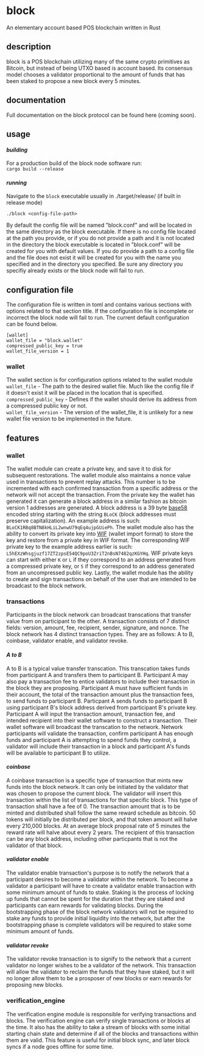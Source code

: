 # block
An elementary account based POS blockchain written in Rust

## description
block is a POS blockchain utilizing many of the same crypto primitives as Bitcoin, but instead of being UTXO based is account based. Its consensus model chooses a validator proportional to the amount of funds that has been staked to propose a new block every 5 minutes.

## documentation
Full documentation on the block protocol can be found here (coming soon).

## usage
#### *building*
For a production build of the block node software run:\
`cargo build --release`

#### *running*
Navigate to the `block` executable usually in ./target/release/ (if built in release mode)

`./block <config-file-path>`

By default the config file will be named "block.conf" and will be located in the same directory as the block executable. If there is no config file located at the path you provide, or if you do not provide a path and it is not located in the directory the block executable is located in "block.conf" will be created for you with default values. If you do provide a path to a config file and the file does not exist it will be created for you with the name you specified and in the directory you specified. Be sure any directory you specifiy already exists or the block node will fail to run.

## configuration file
The configuration file is written in toml and contains various sections with options related to that section title. If the configuration file is incomplete or incorrect the block node will fail to run. The current default configuration can be found below.
```
[wallet]
wallet_file = "block.wallet"
compressed_public_key = true
wallet_file_version = 1
```
### wallet
The wallet section is for configuration options related to the wallet module\
`wallet_file` - The path to the desired wallet file. Much like the config file if it doesn't exist it will be placed in the location that is specified.\
`compressed_public_key` - Defines if the wallet should derive its address from a compressed public key or not.\
`wallet_file_version` - The version of the wallet_file, it is unlikely for a new wallet file version to be implemented in the future.

## features
### wallet
The wallet module can create a private key, and save it to disk for subsequent restorations. The wallet module also maintains a nonce value used in transactions to prevent replay attacks. This number is to be incremented with each confirmed transaction from a specific address or the network will not accept the transaction. From the private key the wallet has generated it can generate a block address in a similar fashion as bitcoin version 1 addresses are generated. A block address is a 39 byte [base58](https://en.bitcoin.it/wiki/Base58Check_encoding) encoded string starting with the string `BLoCK` (block addresses must preserve capitalization). An example address is such: `BLoCK1RBq8BTN8kHLiL2wnwU79qEq4ujpGUiePh`. The wallet module also has the ability to convert its private key into [WIF](https://en.bitcoin.it/wiki/Wallet_import_format) (wallet import format) to store the key and restore from a private key in WIF format. The corresponding WIF private key to the example address earlier is such: `L5hEXzWhsgjuzf17ZT2zpsE54QC9poU3ZriT2nBsN7482qzKGYHq`. WIF private keys can start with either `K` or `L` if they correspond to an address generated from a compressed private key, or `5` if they correspond to an address generated from an uncompressed public key. Lastly, the wallet module has the ability to create and sign transactions on behalf of the user that are intended to be broadcast to the block network.

### transactions
Participants in the block network can broadcast transcations that transfer value from on participant to the other. A transaction consists of 7 distinct fields: version, amount, fee, recipient, sender, signature, and nonce. The block network has 4 distinct transaction types. They are as follows: A to B, coinbase, validator enable, and validator revoke.
#### *A to B*
A to B is a typical value transfer transcation. This transcation takes funds from participant A and transfers them to participant B. Participant A may also pay a transaction fee to entice validators to include their transaction in the block they are proposing. Participant A must have sufficient funds in their account, the total of the transaction amount plus the transaction fees, to send funds to participant B. Particpant A sends funds to participant B using participant B's block address derived from participant B's private key. Participant A will input the transaction amount, transaction fee, and intended recipient into their wallet software to construct a transaction. Their wallet software will broadcast the transcation to the network. Network participants will validate the transaction, confirm participant A has enough funds and participant A is attempting to spend funds they control, a validator will include their transaction in a block and participant A's funds will be available to participant B to utilize.
#### *coinbase*
A coinbase transaction is a specific type of transaction that mints new funds into the block network. It can only be initiated by the validator that was chosen to propose the current block. The validator will insert this transaction within the list of transactions for that specific block. This type of transaction shall have a fee of 0. The transaction amount that is to be minted and distributed shall follow the same reward schedule as bitcoin. 50 tokens will initially be distributed per block, and that token amount will halve every 210,000 blocks. At an average block proposal rate of 5 minutes the reward rate will halve about every 2 years. The recipient of this transaction can be any block address, including other particpants that is not the validator of that block.
#### *validator enable*
The validator enable transaction's purpose is to notify the network that a participant desires to become a validator within the network. To become a validator a participant will have to create a validator enable transaction with some minimum amount of funds to stake. Staking is the process of locking up funds that cannot be spent for the duration that they are staked and participants can earn rewards for validating blocks. During the bootstrapping phase of the block network validators will not be required to stake any funds to provide initial liquidity into the network, but after the bootstrapping phase is complete validators will be required to stake some minimum amount of funds. 
#### *validator revoke*
The validator revoke transaction is to signify to the network that a current validator no longer wishes to be a validator of the network. This transaction will allow the validator to reclaim the funds that they have staked, but it will no longer allow them to be a prosposer of new blocks or earn rewards for proposing new blocks.

### verification_engine
The verification engine module is responsible for verifying transactions and blocks. The verification engine can verify single transactions or blocks at the time. It also has the ability to take a stream of blocks with some initial starting chain state and determine if all of the blocks and transactions within them are valid. This feature is useful for initial block sync, and later block syncs if a node goes offline for some time.
